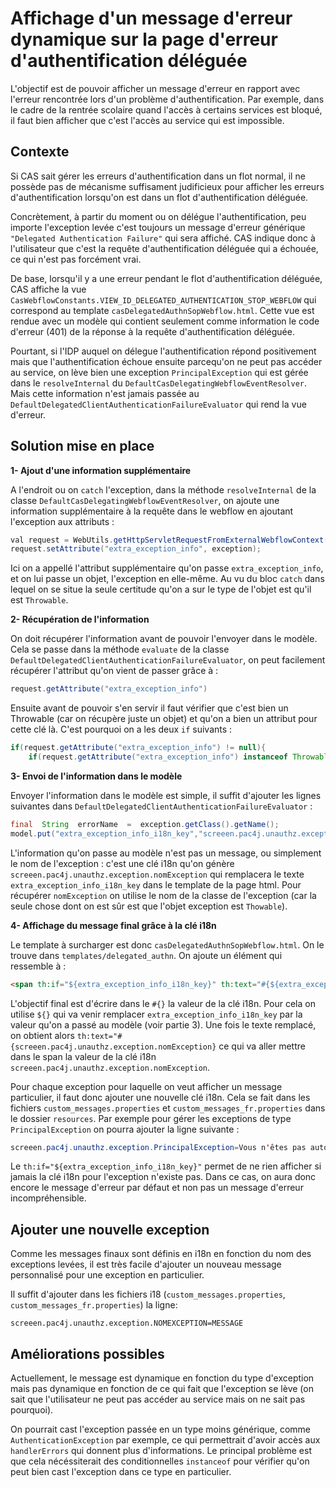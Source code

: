 # Affichage d'un message d'erreur dynamique sur la page d'erreur d'authentification déléguée

L'objectif est de pouvoir afficher un message d'erreur en rapport avec l'erreur rencontrée lors d'un problème d'authentification. Par exemple, dans le cadre de la rentrée scolaire quand l'accès à certains services est bloqué, il faut bien afficher que c'est l'accès au service qui est impossible.

## Contexte

Si CAS sait gérer les erreurs d'authentification dans un flot normal, il ne possède pas de mécanisme suffisament judificieux pour afficher les erreurs d'authentification lorsqu'on est dans un flot d'authentification déléguée.

Concrètement, à partir du moment ou on délégue l'authentification, peu importe l'exception levée c'est toujours un message d'erreur générique `"Delegated Authentication Failure"` qui sera affiché. CAS indique donc à l'utilisateur que c'est la requête d'authentification déléguée qui a échouée, ce qui n'est pas forcément vrai.

De base, lorsqu'il y a une erreur pendant le flot d'authentification déléguée, CAS affiche la vue `CasWebflowConstants.VIEW_ID_DELEGATED_AUTHENTICATION_STOP_WEBFLOW` qui correspond au template `casDelegatedAuthnSopWebflow.html`. Cette vue est rendue avec un modèle qui contient seulement comme information le code d'erreur (401) de la réponse à la requête d'authentification déléguée.

Pourtant, si l'IDP auquel on délegue l'authentification répond positivement mais que l'authentification échoue ensuite parcequ'on ne peut pas accéder au service, on lève bien une exception `PrincipalException` qui est gérée dans le `resolveInternal` du `DefaultCasDelegatingWebflowEventResolver`. Mais cette information n'est jamais passée au `DefaultDelegatedClientAuthenticationFailureEvaluator` qui rend la vue d'erreur.

## Solution mise en place

**1- Ajout d'une information supplémentaire**

A l'endroit ou on `catch` l'exception, dans la méthode `resolveInternal` de la classe `DefaultCasDelegatingWebflowEventResolver`, on ajoute une information supplémentaire à la requête dans le webflow en ajoutant l'exception aux attributs :

```java
val request = WebUtils.getHttpServletRequestFromExternalWebflowContext(context);
request.setAttribute("extra_exception_info", exception);
```

Ici on a appellé l'attribut supplémentaire qu'on passe `extra_exception_info`, et on lui passe un objet, l'exception en elle-même. Au vu du bloc `catch` dans lequel on se situe la seule certitude qu'on a sur le type de l'objet est qu'il est `Throwable`.

**2- Récupération de l'information**

On doit récupérer l'information avant de pouvoir l'envoyer dans le modèle. Cela se passe dans la méthode `evaluate` de la classe `DefaultDelegatedClientAuthenticationFailureEvaluator`, on peut facilement récupérer l'attribut qu'on vient de passer grâce à :

```java
request.getAttribute("extra_exception_info")
```

Ensuite avant de pouvoir s'en servir il faut vérifier que c'est bien un Throwable (car on récupère juste un objet) et qu'on a bien un attribut pour cette clé là. C'est pourquoi on a les deux `if` suivants :

```java
if(request.getAttribute("extra_exception_info") != null){
    if(request.getAttribute("extra_exception_info") instanceof Throwable exception){
```

**3- Envoi de l'information dans le modèle**

Envoyer l'information dans le modèle est simple, il suffit d'ajouter les lignes suivantes dans `DefaultDelegatedClientAuthenticationFailureEvaluator` :

```java
final  String  errorName  =  exception.getClass().getName();
model.put("extra_exception_info_i18n_key","screeen.pac4j.unauthz.exception."+errorName.substring(errorName.lastIndexOf('.') + 1));
```

L'information qu'on passe au modèle n'est pas un message, ou simplement le nom de l'exception : c'est une clé i18n qu'on génère `screeen.pac4j.unauthz.exception.nomException` qui remplacera le texte `extra_exception_info_i18n_key` dans le template de la page html. Pour récupérer  `nomException` on utilise le nom de la classe de l'exception (car la seule chose dont on est sûr est que l'objet exception est `Thowable`).

**4- Affichage du message final grâce à la clé i18n**

 Le template à surcharger est donc `casDelegatedAuthnSopWebflow.html`. On le trouve dans `templates/delegated_authn`.  On ajoute un élément qui ressemble à :
```html
<span th:if="${extra_exception_info_i18n_key}" th:text="#{${extra_exception_info_i18n_key}}">Exception Info</span>
```

L'objectif final est d'écrire dans le `#{}` la valeur de la clé i18n. Pour cela on utilise `${}` qui va venir remplacer `extra_exception_info_i18n_key` par la valeur qu'on a passé au modèle (voir partie 3). Une fois le texte remplacé, on obtient alors `th:text="#{screeen.pac4j.unauthz.exception.nomException}` ce qui va aller mettre dans le span la valeur de la clé i18n `screeen.pac4j.unauthz.exception.nomException`.

Pour chaque exception pour laquelle on veut afficher un message particulier, il faut donc ajouter une nouvelle clé i18n. Cela se fait dans les fichiers `custom_messages.properties` et `custom_messages_fr.properties` dans le dossier `resources`. Par exemple pour gérer les exceptions de type `PrincipalException` on pourra ajouter la ligne suivante :
```java
screeen.pac4j.unauthz.exception.PrincipalException=Vous n'êtes pas autorisé à accéder à ce service. Cela peut être dû soit à des permissions insuffisantes soit à une restriction d'accès par date.
```

Le `th:if="${extra_exception_info_i18n_key}"` permet de ne rien afficher si jamais la clé i18n pour l'exception n'existe pas. Dans ce cas, on aura donc encore le message d'erreur par défaut et non pas un message d'erreur incompréhensible.

## Ajouter une nouvelle exception

Comme les messages finaux sont définis en i18n en fonction du nom des exceptions levées, il est très facile d'ajouter un nouveau message personnalisé pour une exception en particulier.

Il suffit d'ajouter dans les fichiers i18 (`custom_messages.properties`, `custom_messages_fr.properties`) la ligne:
```
screeen.pac4j.unauthz.exception.NOMEXCEPTION=MESSAGE
```

## Améliorations possibles

Actuellement, le message est dynamique en fonction du type d'exception mais pas dynamique en fonction de ce qui fait que l'exception se lève (on sait que l'utilisateur ne peut pas accéder au service mais on ne sait pas pourquoi). 

On pourrait cast l'exception passée en un type moins générique, comme `AuthenticationException` par exemple, ce qui permettrait d'avoir accès aux `handlerErrors` qui donnent plus d'informations. Le principal problème est que cela nécéssiterait des conditionnelles `instanceof` pour vérifier qu'on peut bien cast l'exception dans ce type en particulier.